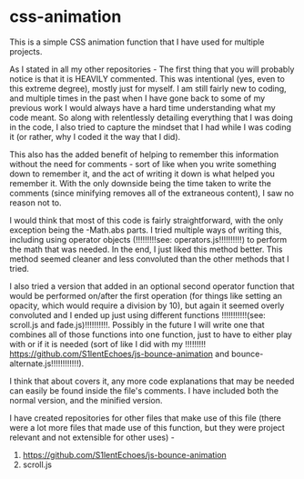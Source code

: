# css-animation

This is a simple CSS animation function that I have used for multiple projects.

As I stated in all my other repositories - The first thing that you will probably notice is that it is HEAVILY commented.  This was intentional (yes, even to this extreme degree), mostly just for myself.  I am still fairly new to coding, and multiple times in the past when I have gone back to some of my previous work I would always have a hard time understanding what my code meant.  So along with relentlessly detailing everything that I was doing in the code, I also tried to capture the mindset that I had while I was coding it (or rather, why I coded it the way that I did).

This also has the added benefit of helping to remember this information without the need for comments - sort of like when you write something down to remember it, and the act of writing it down is what helped you remember it.  With the only downside being the time taken to write the comments (since minifying removes all of the extraneous content), I saw no reason not to.

I would think that most of this code is fairly straightforward, with the only exception being the -Math.abs parts.  I tried multiple ways of writing this, including using operator objects (!!!!!!!!!see: operators.js!!!!!!!!!!) to perform the math that was needed.  In the end, I just liked this method better.  This method seemed cleaner and less convoluted than the other methods that I tried.

I also tried a version that added in an optional second operator function that would be performed on/after the first operation (for things like setting an opacity, which would require a division by 10), but again it seemed overly convoluted and I ended up just using different functions !!!!!!!!!!!(see: scroll.js and fade.js)!!!!!!!!!!.  Possibly in the future I will write one that combines all of those functions into one function, just to have to either play with or if it is needed (sort of like I did with my !!!!!!!!! https://github.com/S1lentEchoes/js-bounce-animation and bounce-alternate.js!!!!!!!!!!!!).

I think that about covers it, any more code explanations that may be needed can easily be found inside the file's comments.  I have included both the normal version, and the minified version.

I have created repositories for other files that make use of this file (there were a lot more files that made use of this function, but they were project relevant and not extensible for other uses) -

1. https://github.com/S1lentEchoes/js-bounce-animation
2. scroll.js
